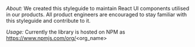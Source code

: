 *About:*
We created this styleguide to maintain React UI components utilised in our products. All product engineers are encouraged to stay familiar with this styleguide and contribute to it.

*Usage:*
Currently the library is hosted on NPM as https://www.npmjs.com/org/<org_name>
